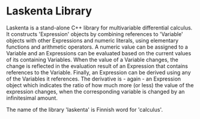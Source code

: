# Laskenta Library

Laskenta is a stand-alone C++ library for multivariable differential calculus.  It constructs 'Expression' objects by combining references to 'Variable' objects with other Expressions and numeric literals, using elementary functions and arithmetic operators.  A numeric value can be assigned to a Variable and an Expressions can be evaluated based on the current values of its containing Variables.  When the value of a Variable changes, the change is reflected in the evaluation result of an Expression that contains references to the Variable.  Finally, an Expression can be derived using any of the Variables it references.  The derivative is - again - an Expression object which indicates the ratio of how much more (or less) the value of the expression changes, when the corresponding variable is changed by an infinitesimal amount.

The name of the library 'laskenta' is Finnish word for 'calculus'.
